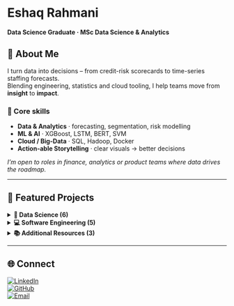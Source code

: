 # Eshaq Rahmani  
**Data Science Graduate · MSc Data Science & Analytics**

## 🚀 About Me
I turn data into decisions – from credit-risk scorecards to time-series staffing forecasts.  
Blending engineering, statistics and cloud tooling, I help teams move from **insight** to **impact**.

### 🔧 Core skills
- **Data & Analytics** · forecasting, segmentation, risk modelling  
- **ML & AI** · XGBoost, LSTM, BERT, SVM  
- **Cloud / Big-Data** · SQL, Hadoop, Docker  
- **Action-able Storytelling** · clear visuals → better decisions  

_I’m open to roles in finance, analytics or product teams where data drives the roadmap._

---

## 📌 Featured Projects

<details>
<summary><strong>🧠 Data Science (6)</strong></summary>

| Project | What it proves | Business value |
| ------- | -------------- | -------------- |
| **[Tesla Stock Analysis & Prediction](https://github.com/eshaq95/Tesla-Stock-Prediction-Analysis)** | LSTM vs 24 k trading rules | Better returns in volatile markets |
| **[Credit-Risk Scorecards](https://github.com/eshaq95/Credit-Risk-Scoring-Project)** | Logistic scorecard build | ↓ defaults, smarter APR tiers |
| **[Ambulance Call Forecasts](https://github.com/eshaq95/Time-Series-Forecasting-Ambulance-Service-Calls)** | TBATS / ARIMA mix | Optimal shift sizing |
| **[20-Newsgroups NLP](https://github.com/eshaq95/Text-Categorization-NLP-Newsgrouping)** | BERT vs Naïve Bayes | +7 pp F1 lift |
| **[Car-Insurance Cross-Sell](https://github.com/eshaq95/Car-Insurance-Prediction-ML)** | XGBoost targeting | ROC-AUC 0.775 |
| **[RunescapeCV Game Bot](https://github.com/eshaq95/RunescapeCV-MiningAI)** | OpenCV object detection | Real-time automation demo |

</details>

<details>
<summary><strong>💻 Software Engineering (5)</strong></summary>

| Project | Stack | Highlight |
| ------- | ----- | --------- |
| **[norsk-skjema-info](https://github.com/eshaq95/norsk-skjema-info)** | React&nbsp;+ Supabase (serverless) | Modern CI/CD demo |
| **[Online Bookstore](https://github.com/eshaq95/Online-Book-Store)** | Java · SQL · JSP | Full e-commerce flow |
| **[Garbage-Sorting Web Game](https://github.com/eshaq95/GarbageSorting-WebGame)** | JS/HTML5 | Ed-tech gamification |
| **[Online Movie Store (Coming Soon)](https://github.com/eshaq95/Movie-store-restful-api)** | RESTful API · SQL | Dynamic content loading |
| **[C++ Particle Fire Simulation](https://github.com/eshaq95/Particle_explosion_Project)** | C++ · SDL2 | Real-time graphics |

</details>

<details>
<summary><strong>📚 Additional Resources (3)</strong></summary>

- **[MATLAB Projects](https://github.com/eshaq95/MATLAB-projects)** – turbine blade optimisation, PDE solvers, more.  
- **[MOOC Certificates](https://github.com/eshaq95/MOOC-certificates)** – curated list of AI / DS courses.  
- **[AI Wealth Builder](https://github.com/eshaq95/ai-wealth-builder)** – fully AI-generated dashboard (Next.js + FastAPI).

</details>

---

## 🌐 Connect
[![LinkedIn](https://img.shields.io/badge/LinkedIn-blue?logo=linkedin&logoColor=white)](https://www.linkedin.com/in/eshaq-rahmani-495043197/)  
[![GitHub](https://img.shields.io/badge/GitHub-eshaq95-181717?logo=github&logoColor=white)](https://github.com/eshaq95)  
[![Email](https://img.shields.io/badge/Email-eshaqrahmani@gmail.com-red?logo=gmail&logoColor=white)](mailto:eshaqrahmani@gmail.com)

<!-- Optional: GitHub stats card (safe SVG) -->
<!-- ![Eshaq's GitHub stats](https://github-readme-stats.vercel.app/api?username=eshaq95&show_icons=true&hide_title=true) -->
